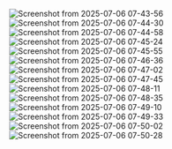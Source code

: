 ![Screenshot from 2025-07-06 07-43-56](https://github.com/user-attachments/assets/dbd485a2-0282-4dee-b99f-31c8e3e7828d)
</br>
![Screenshot from 2025-07-06 07-44-30](https://github.com/user-attachments/assets/f4bcec1b-fdba-40fa-ac15-d6cc71cece23)
</br>
![Screenshot from 2025-07-06 07-44-58](https://github.com/user-attachments/assets/e1375183-fc97-4fe8-9867-b0f8ef477bff)
</br>
![Screenshot from 2025-07-06 07-45-24](https://github.com/user-attachments/assets/965770c1-c71e-4a45-b84e-80f727df54c5)
</br>
![Screenshot from 2025-07-06 07-45-55](https://github.com/user-attachments/assets/f7f47219-8970-4dee-b194-a7745e6cfb18)
</br>
![Screenshot from 2025-07-06 07-46-36](https://github.com/user-attachments/assets/af72e113-5f16-451c-a207-db18e05c62aa)
</br>
![Screenshot from 2025-07-06 07-47-02](https://github.com/user-attachments/assets/539561e5-6eae-4516-bf6c-01cf07250f55)
</br>
![Screenshot from 2025-07-06 07-47-45](https://github.com/user-attachments/assets/4ffa6e73-db6a-492e-b1e4-4bf26258f03a)
</br>
![Screenshot from 2025-07-06 07-48-11](https://github.com/user-attachments/assets/7aeb6548-55a5-41dd-a6d9-7ab40d1e24c2)
</br>
![Screenshot from 2025-07-06 07-48-35](https://github.com/user-attachments/assets/d1dcbc28-b530-40c4-8e6c-7efb6e412174)
</br>
![Screenshot from 2025-07-06 07-49-10](https://github.com/user-attachments/assets/e701d561-bc2b-469c-8cc2-7df9e856ea10)
</br>
![Screenshot from 2025-07-06 07-49-33](https://github.com/user-attachments/assets/f5b2bebb-dccd-442b-bd43-fb86b59c0b33)
</br>
![Screenshot from 2025-07-06 07-50-02](https://github.com/user-attachments/assets/b5f69c85-c320-4333-b48a-8e0d0e8bb3dc)
</br>
![Screenshot from 2025-07-06 07-50-28](https://github.com/user-attachments/assets/6e86ba03-312f-44d9-ac0c-21d9bde0b15c)










